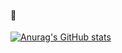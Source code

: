#### 💛
[![Anurag's GitHub stats](https://github-readme-stats.vercel.app/api?username=Ehqht&count_private=true&show_icons=true)](https://github.com/anuraghazra/github-readme-stats)

